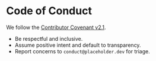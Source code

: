 ﻿# Code of Conduct

We follow the [Contributor Covenant v2.1](https://www.contributor-covenant.org/version/2/1/code_of_conduct/).

- Be respectful and inclusive.
- Assume positive intent and default to transparency.
- Report concerns to `conduct@placeholder.dev` for triage.
